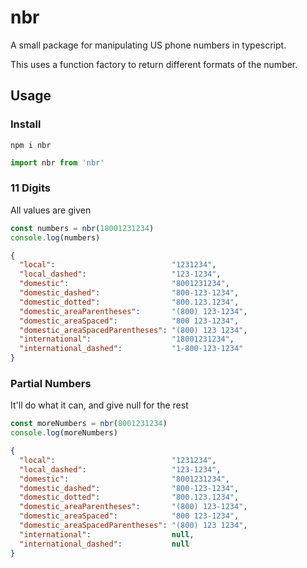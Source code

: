 # nbr

A small package for manipulating US phone numbers in typescript.

This uses a function factory to return different formats of the number.

## Usage

### Install

```
npm i nbr
```

```typescript
import nbr from 'nbr'
```

### 11 Digits

All values are given

```typescript
const numbers = nbr(18001231234)
console.log(numbers)
```

```json
{
  "local":                          "1231234",
  "local_dashed":                   "123-1234",
  "domestic":                       "8001231234",
  "domestic_dashed":                "800-123-1234",
  "domestic_dotted":                "800.123.1234",
  "domestic_areaParentheses":       "(800) 123-1234",
  "domestic_areaSpaced":            "800 123-1234",
  "domestic_areaSpacedParentheses": "(800) 123 1234",
  "international":                  "18001231234",
  "international_dashed":           "1-800-123-1234"
}
```

### Partial Numbers

It'll do what it can, and give null for the rest

```typescript
const moreNumbers = nbr(8001231234)
console.log(moreNumbers)
```

```json
{
  "local":                          "1231234",
  "local_dashed":                   "123-1234",
  "domestic":                       "8001231234",
  "domestic_dashed":                "800-123-1234",
  "domestic_dotted":                "800.123.1234",
  "domestic_areaParentheses":       "(800) 123-1234",
  "domestic_areaSpaced":            "800 123-1234",
  "domestic_areaSpacedParentheses": "(800) 123 1234",
  "international":                  null,
  "international_dashed":           null
}
```